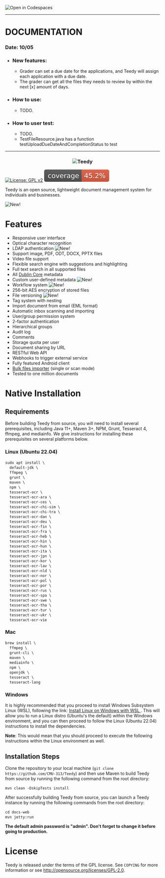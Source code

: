 ![Open in Codespaces](https://classroom.github.com/assets/open-in-codespaces-abfff4d4e15f9e1bd8274d9a39a0befe03a0632bb0f153d0ec72ff541cedbe34.svg)
  

---
# DOCUMENTATION
### Date: 10/05
- ### New features:   
  - Grader can set a due date for the applications, and Teedy will assign each application with a due date.   
  - The grader can get all the files they needs to review by within the next [x] amount of days.   
- ### How to use:   
  - TODO.  
- ### How to user test:    
  - TODO.  
  - TestFileResource.java has a function testUploadDueDateAndCompletionStatus to test   

---
    
   
<h3 align="center">
  <img src="https://teedy.io/img/github-title.png" alt="Teedy" width=500 />
</h3>

[![License: GPL v2](https://img.shields.io/badge/License-GPL%20v2-blue.svg)](https://www.gnu.org/licenses/old-licenses/gpl-2.0.en.html)
![Coverage](https://raw.githubusercontent.com/CMU-313/Teedy/badges/badges/jacoco.svg?token=GHSAT0AAAAAABYAA6NCYJCAXNYCQUUBMWB6YYKLW2Q)

Teedy is an open source, lightweight document management system for individuals and businesses.

![New!](https://teedy.io/img/laptop-demo.png?20180301)

# Features

- Responsive user interface
- Optical character recognition
- LDAP authentication ![New!](https://www.sismics.com/public/img/new.png)
- Support image, PDF, ODT, DOCX, PPTX files
- Video file support
- Flexible search engine with suggestions and highlighting
- Full text search in all supported files
- All [Dublin Core](http://dublincore.org/) metadata
- Custom user-defined metadata ![New!](https://www.sismics.com/public/img/new.png)
- Workflow system ![New!](https://www.sismics.com/public/img/new.png)
- 256-bit AES encryption of stored files
- File versioning ![New!](https://www.sismics.com/public/img/new.png)
- Tag system with nesting
- Import document from email (EML format)
- Automatic inbox scanning and importing
- User/group permission system
- 2-factor authentication
- Hierarchical groups
- Audit log
- Comments
- Storage quota per user
- Document sharing by URL
- RESTful Web API
- Webhooks to trigger external service
- Fully featured Android client
- [Bulk files importer](https://github.com/sismics/docs/tree/master/docs-importer) (single or scan mode)
- Tested to one million documents


# Native Installation

## Requirements

Before building Teedy from source, you will need to install several prerequisites, including Java 11+, Maven 3+, NPM, Grunt, Tesseract 4, ffmpeg, and mediainfo.
We give instructions for installing these prerequisites on several platforms below.

### Linux (Ubuntu 22.04)

```console
sudo apt install \
  default-jdk \
  ffmpeg \
  grunt \
  maven \
  npm \
  tesseract-ocr \
  tesseract-ocr-ara \
  tesseract-ocr-ces \
  tesseract-ocr-chi-sim \
  tesseract-ocr-chi-tra \
  tesseract-ocr-dan \
  tesseract-ocr-deu \
  tesseract-ocr-fin \
  tesseract-ocr-fra \
  tesseract-ocr-heb \
  tesseract-ocr-hin \
  tesseract-ocr-hun \
  tesseract-ocr-ita \
  tesseract-ocr-jpn \
  tesseract-ocr-kor \
  tesseract-ocr-lav \
  tesseract-ocr-nld \
  tesseract-ocr-nor \
  tesseract-ocr-pol \
  tesseract-ocr-por \
  tesseract-ocr-rus \
  tesseract-ocr-spa \
  tesseract-ocr-swe \
  tesseract-ocr-tha \
  tesseract-ocr-tur \
  tesseract-ocr-ukr \
  tesseract-ocr-vie
```

### Mac

```console
brew install \
  ffmpeg \
  grunt-cli \
  maven \
  mediainfo \
  npm \
  openjdk \
  tesseract \
  tesseract-lang
```

### Windows

It is highly recommended that you proceed to install Windows Subsystem Linux (WSL), following the link: [Install Linux on Windows with WSL
](https://docs.microsoft.com/en-us/windows/wsl/install). This will allow you to run a Linux distro (Ubuntu's the default) within the Windows environment, and you can then proceed to follow the Linux (Ubuntu 22.04) instructions to install the dependencies.

**Note**: This would mean that you should proceed to execute the following instructions within the Linux environment as well.

## Installation Steps

Clone the repository to your local machine (`git clone https://github.com/CMU-313/Teedy`) and then use Maven to build Teedy from source by running the following command from the root directory:

```console
mvn clean -DskipTests install
```

After successfully building Teedy from source, you can launch a Teedy instance by running the following commands from the root directory:

```console
cd docs-web
mvn jetty:run
```

**The default admin password is "admin". Don't forget to change it before going to production.**

# License

Teedy is released under the terms of the GPL license. See `COPYING` for more
information or see <http://opensource.org/licenses/GPL-2.0>.
